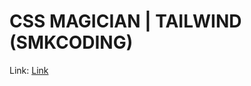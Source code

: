 <h1>CSS MAGICIAN | TAILWIND (SMKCODING)</h1>
<p>Link: <a href="https://eksa-arifa.github.io/css-magician-tailwind/src">Link</a></p>
